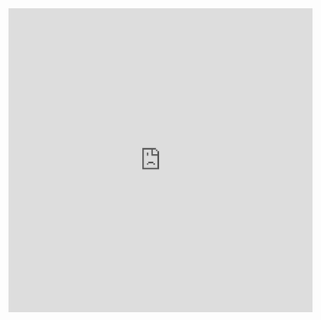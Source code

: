 <iframe width="600" height="600" src="https://ionicabizau.github.io/github-profile-languages/api.html?garnetraven" frameborder="0"></iframe>
